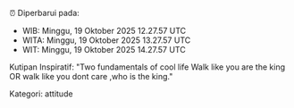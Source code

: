⏰ Diperbarui pada:
- WIB: Minggu, 19 Oktober 2025 12.27.57 UTC
- WITA: Minggu, 19 Oktober 2025 13.27.57 UTC
- WIT: Minggu, 19 Oktober 2025 14.27.57 UTC

Kutipan Inspiratif:
"Two fundamentals of cool life  Walk like you are the king OR walk like you dont care ,who is the king."


Kategori: attitude

